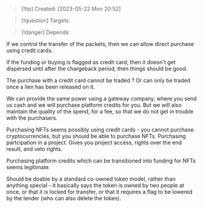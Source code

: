 
>[!tip] Created: [2023-05-22 Mon 20:52]

>[!question] Targets: 

>[!danger] Depends: 

If we control the transfer of the packets, then we can allow direct purchase using credit cards.

If the funding or buying is flagged as credit card, then it doesn't get dispersed until after the chargeback period, then things should be good.

The purchase with a credit card cannot be traded ?  Or can only be traded once a lien has been released on it.

We can provide the same power using a gateway company, where you send us cash and we will purchase platform credits for you.  But we will also maintain the quality of the spend, for a fee, so that we do not get in trouble with the purchasers.

Purchasing NFTs seems possibly using credit cards - you cannot purchase cryptocurrencies, but you  should be able to purchase NFTs.  Purchasing partcipation in a project.  Gives you project access, rights over the end result, and veto rights.

Purchasing platform credits which can be transitioned into funding for NFTs seems legitimate.

Should be doable by a standard co-owned token model, rather than anything special - it basically says the token is owned by two people at once, or that it is locked for transfer, or that it requires a flag to be lowered by the lender (who can also delete the token).